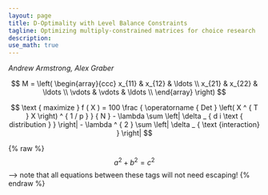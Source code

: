 ```yaml
---
layout: page
title: D-Optimality with Level Balance Constraints
tagline: Optimizing multiply-constrained matrices for choice research
description:
use_math: true
---
```

*Andrew Armstrong, Alex Graber*


$$
M = \left( \begin{array}{ccc}
x_{11} & x_{12} & \ldots \\
x_{21} & x_{22} & \ldots \\
\vdots & \vdots & \ldots \\
\end{array} \right)
$$


$$ 
\text { maximize } f ( X ) = 100 \frac { \operatorname { Det } \left( X ^ { T } X \right) ^ { 1 / p } } { N } - \lambda \sum \left| \delta _ { d i \text { distribution } } \right| - \lambda ^ { 2 } \sum \left| \delta _ { \text {interaction} } \right|
$$


{% raw %}
$$a^2 + b^2 = c^2$$ --> note that all equations between these tags will not need escaping! 
{% endraw %}

